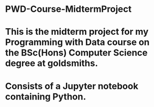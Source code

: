 # PWD-Course-MidtermProject
# This is the midterm project for my Programming with Data  course on the BSc(Hons) Computer Science degree at goldsmiths.
# Consists of a Jupyter notebook containing Python.
